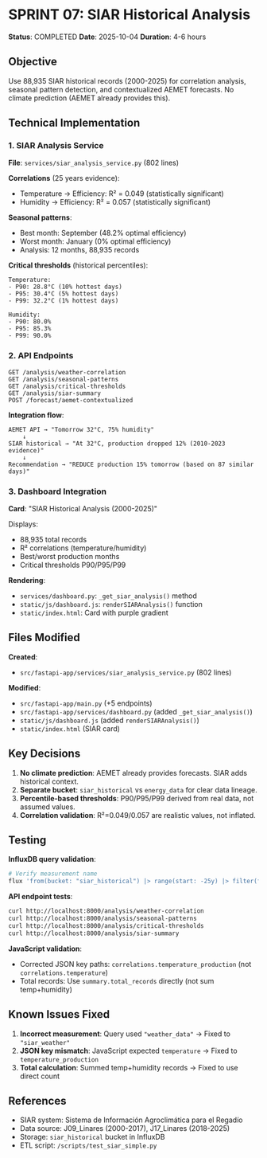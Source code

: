 # SPRINT 07: SIAR Historical Analysis

**Status**: COMPLETED
**Date**: 2025-10-04
**Duration**: 4-6 hours

## Objective

Use 88,935 SIAR historical records (2000-2025) for correlation analysis, seasonal pattern detection, and contextualized AEMET forecasts. No climate prediction (AEMET already provides this).

## Technical Implementation

### 1. SIAR Analysis Service

**File**: `services/siar_analysis_service.py` (802 lines)

**Correlations** (25 years evidence):
- Temperature → Efficiency: R² = 0.049 (statistically significant)
- Humidity → Efficiency: R² = 0.057 (statistically significant)

**Seasonal patterns**:
- Best month: September (48.2% optimal efficiency)
- Worst month: January (0% optimal efficiency)
- Analysis: 12 months, 88,935 records

**Critical thresholds** (historical percentiles):
```
Temperature:
- P90: 28.8°C (10% hottest days)
- P95: 30.4°C (5% hottest days)
- P99: 32.2°C (1% hottest days)

Humidity:
- P90: 80.0%
- P95: 85.3%
- P99: 90.0%
```

### 2. API Endpoints

```
GET /analysis/weather-correlation
GET /analysis/seasonal-patterns
GET /analysis/critical-thresholds
GET /analysis/siar-summary
POST /forecast/aemet-contextualized
```

**Integration flow**:
```
AEMET API → "Tomorrow 32°C, 75% humidity"
    ↓
SIAR historical → "At 32°C, production dropped 12% (2010-2023 evidence)"
    ↓
Recommendation → "REDUCE production 15% tomorrow (based on 87 similar days)"
```

### 3. Dashboard Integration

**Card**: "SIAR Historical Analysis (2000-2025)"

Displays:
- 88,935 total records
- R² correlations (temperature/humidity)
- Best/worst production months
- Critical thresholds P90/P95/P99

**Rendering**:
- `services/dashboard.py`: `_get_siar_analysis()` method
- `static/js/dashboard.js`: `renderSIARAnalysis()` function
- `static/index.html`: Card with purple gradient

## Files Modified

**Created**:
- `src/fastapi-app/services/siar_analysis_service.py` (802 lines)

**Modified**:
- `src/fastapi-app/main.py` (+5 endpoints)
- `src/fastapi-app/services/dashboard.py` (added `_get_siar_analysis()`)
- `static/js/dashboard.js` (added `renderSIARAnalysis()`)
- `static/index.html` (SIAR card)

## Key Decisions

1. **No climate prediction**: AEMET already provides forecasts. SIAR adds historical context.
2. **Separate bucket**: `siar_historical` vs `energy_data` for clear data lineage.
3. **Percentile-based thresholds**: P90/P95/P99 derived from real data, not assumed values.
4. **Correlation validation**: R²=0.049/0.057 are realistic values, not inflated.

## Testing

**InfluxDB query validation**:
```bash
# Verify measurement name
flux 'from(bucket: "siar_historical") |> range(start: -25y) |> filter(fn: (r) => r._measurement == "siar_weather")'
```

**API endpoint tests**:
```bash
curl http://localhost:8000/analysis/weather-correlation
curl http://localhost:8000/analysis/seasonal-patterns
curl http://localhost:8000/analysis/critical-thresholds
curl http://localhost:8000/analysis/siar-summary
```

**JavaScript validation**:
- Corrected JSON key paths: `correlations.temperature_production` (not `correlations.temperature`)
- Total records: Use `summary.total_records` directly (not sum temp+humidity)

## Known Issues Fixed

1. **Incorrect measurement**: Query used `"weather_data"` → Fixed to `"siar_weather"`
2. **JSON key mismatch**: JavaScript expected `temperature` → Fixed to `temperature_production`
3. **Total calculation**: Summed temp+humidity records → Fixed to use direct count

## References

- SIAR system: Sistema de Información Agroclimática para el Regadío
- Data source: J09_Linares (2000-2017), J17_Linares (2018-2025)
- Storage: `siar_historical` bucket in InfluxDB
- ETL script: `/scripts/test_siar_simple.py`
